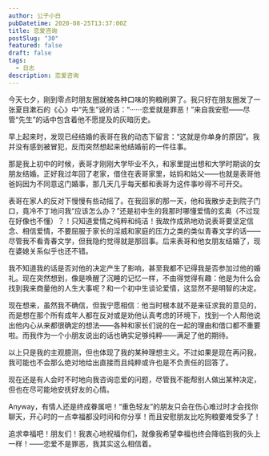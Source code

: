```yaml
---
author: 公子小白
pubDatetime: 2020-08-25T13:37:00Z
title: 恋爱咨询
postSlug: "30"
featured: false
draft: false
tags:
  - 日志
description: 恋爱咨询
---
```


今天七夕，刚到零点时朋友圈就被各种口味的狗粮刷屏了。我只好在朋友圈发了一张夏目漱石的《心》中“先生”说的话：“······恋爱就是罪恶！”来自我安慰——尽管“先生”的话中包含着他不愿提及的灰暗历史。

早上起来时，发现已经结婚的表哥在我的动态下留言：“这就是你单身的原因”。我并没有感到被冒犯，反而突然想起来他结婚前的一件往事。

那是我上初中的时候，表哥才刚刚大学毕业不久，和家里提出想和大学时期谈的女朋友结婚。正好我过年回了老家，借住在表哥家里，姑妈和姑父——也就是表哥他爸妈因为不同意这门婚事，那几天几乎每天都和表哥为这件事吵得不可开交。

表哥在家人的反对下慢慢有些动摇了。在我回家的那一天，他和我散步走到院子门口，竟冷不丁地问我“应该怎么办？”还是初中生的我那时哪懂爱情的玄奥（不过现在好像也不懂）？！只知道爱情之纯粹和纯洁！我故作成熟地劝说表哥要坚定信念、相信爱情，不要屈服于家长的淫威和家庭的压力之类的类似青春文学的话——尽管我不看青春文学，但我隐约觉得就是那回事。后来表哥和他女朋友结婚了，现在婆媳关系似乎也还不错。

我不知道我的话是否对他的决定产生了影响，甚至我都不记得我是否参加过他的婚礼。现在突然想到，像是唤醒了沉睡的记忆一样，不由得觉得有趣：他是为什么会找到我来商量他的人生大事呢？和一个初中生谈论爱情，这显然不是明智的决定。

现在想来，虽然我不确信，但我宁愿相信：他当时根本就不是来征求我的意见的，而是想在那个所有成年人都在反对或是劝他认真考虑的环境下，找到一个人帮他说出他内心从来都很确定的想法——各种和家长们说的在一起的理由和借口都不重要啦。而我作为一个小朋友说出的话也确实足够纯粹——满足了他的期待。

以上只是我的主观臆测，但也体现了我的某种理想主义。不过如果是现在再问我，我可能也不会那么绝对地给出直接而且纯粹或许也是不负责任的回答了。

现在还是有人会时不时地向我咨询恋爱的问题，尽管我不能帮别人做出某种决定，但也在尽可能地安抚好友的心情。

Anyway，有情人还是终成眷属吧！“重色轻友”的朋友只会在伤心难过时才会找你聊天，开心时的一点幸福都没时间和你分享！而且安慰朋友比吃狗粮要难受多了！

追求幸福吧！朋友们！我衷心地祝福你们，就像我希望幸福也终会降临到我的头上一样！——恋爱不是罪恶，我其实这么相信着。
